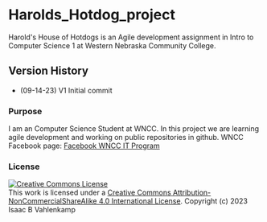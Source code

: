 # Harolds_Hotdog_project
Harold's House of Hotdogs is an Agile development assignment in Intro to
Computer Science 1 at Western Nebraska Community College.
## Version History
- (09-14-23) V1 Initial commit
### Purpose
I am an Computer Science Student at WNCC. In this project we are learning agile development and working on public repositories in github.
WNCC Facebook page: [Facebook WNCC IT
Program](https://www.facebook.com/wnccitprogram/)

### License
<a rel="license" href="http://creativecommons.org/licenses/by-ncsa/4.0/"><img alt="Creative Commons License" style="border-width:0"
src="https://i.creativecommons.org/l/by-nc-sa/4.0/88x31.png" /></a><br />
This work is licensed under a [Creative Commons Attribution-NonCommercialShareAlike 4.0 International
License](http://creativecommons.org/licenses/by-nc-sa/4.0/)</a>.
Copyright (c) 2023 Isaac B Vahlenkamp
